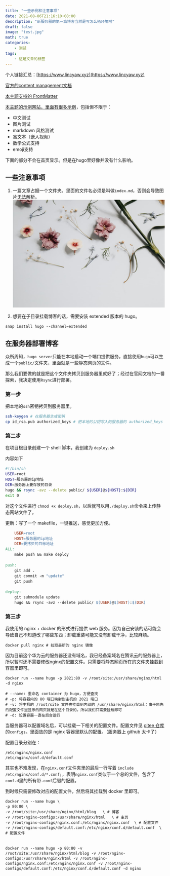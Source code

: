 ```yaml
---
title: "一些示例和注意事项"
date: 2021-08-06T21:16:10+08:00
description: "新服务器的第一篇博客当然是写怎么搭环境啦"
draft: false
image: "test.jpg"
math: true  
categories:
    - 测试
tags: 
    - 这是文章的标签
---
```


个人链接汇总：[https://www.lincyaw.xyz](https://www.lincyaw.xyz)

[官方的content management文档](https://gohugo.io/content-management/)

[本主题支持的 FrontMatter](https://docs.stack.jimmycai.com/zh/writing/supported-front-matter-fields.html)

[本主题的示例网站，里面有很多示例](https://demo.stack.jimmycai.com/)，包括但不限于：
- 中文测试
- 图片测试
- markdown 风格测试
- 富文本（嵌入视频）
- 数学公式支持
- emoji支持

下面的部分不会在首页显示。但是在hugo里好像并没有什么影响。

<!--more-->

## 一些注意事项

1. 一篇文章占据一个文件夹。里面的文件名必须是叫做`index.md`，否则会导致图片无法解析。
![test photo](test.jpg)

2. 想要在子目录挂载博客的话，需要安装 extended 版本的 hugo。

```
snap install hugo --channel=extended
```

## 在服务器部署博客

众所周知，`hugo server`只能在本地启动一个端口提供服务，直接使用`hugo`可以生成一个`public/`文件夹，里面就是一些静态网页的文件。

那么我们要做的就是把这个文件夹拷贝到服务器里就好了；经过在官网文档的一番探索，我决定使用`Rsync`进行部署。

### 第一步

把本地的`ssh`密钥拷贝到服务器里。
```sh
ssh-keygen # 在服务器生成密钥
cp id_rsa.pub authorized_keys # 把本地的公钥写入的服务器的 authorized_keys 中，这样用ssh登录时就不需要输密码了
```


### 第二步

在项目根目录创建一个 shell 脚本，我创建为 `deploy.sh`

内容如下
```sh
#!/bin/sh
USER=root
HOST=服务器的ip地址
DIR=服务器上要存放的目录
hugo && rsync -avz --delete public/ ${USER}@${HOST}:${DIR}
exit 0
```

对这个文件进行 `chmod +x deploy.sh`，以后就可以用`./deploy.sh`命令来上传静态网站文件了。

更新：写了一个 makefile，一键推送，感觉更加方便。

```makefile
	USER=root
	HOST=服务器的ip地址
	DIR=要拷贝的目标地址
ALL:
	make push && make deploy

push:
	git add .
	git commit -m "update"
	git push

deploy:
	git submodule update
	hugo && rsync -avz --delete public/ $(USER)@$(HOST):$(DIR)

```


### 第三步

我使用的 nginx + docker 的形式进行提供 web 服务。因为自己安装的话可能会导致自己不知道改了哪些东西；卸载重装可能又没有卸载干净，比较麻烦。

```docker
docker pull nginx # 拉取最新的 nginx 镜像
```

因为目前这个华为云的服务器还没有域名，我已经备案域名在腾讯云的服务器上，所以暂时还不需要修改nginx的配置文件。只需要将静态网页所在的文件夹挂载到容器里即可。

```docker
docker run --name hugo -p 2021:80 -v /root/site:/usr/share/nginx/html -d nginx

# --name: 重命名 container 为 hugo，方便查找
# -p: 将容器内的 80 端口映射到主机的 2021 端口
# -v: 将主机的 /root/site 文件夹挂载到内部的 /usr/share/nginx/html；由于原先的配置文件里显示的网页就是在这个目录的，所以我们只需要挂载即可
# -d: 设置容器一直在后台运行
```

当服务器可以配置域名后，可以挂载一下相关的配置文件。配置文件见 [gitee 仓库](https://gitee.com/lincyaw/configs)的`configs`。里面放的是 nginx 容器里默认的配置。（服务器上 github 太卡了）

配置目录分别在：
```
/etc/nginx/nginx.conf
/etc/nginx/conf.d/default.conf
```
其实也不难发现，在`nginx.conf`文件夹里的最后一行写着 `include /etc/nginx/conf.d/*.conf;`，表明`nginx.conf`类似于一个总的文件，包含了`conf.d`里的所有带`.conf`后缀的配置。

到时候只需要修改对应的配置文件，然后将其挂载到 docker 里即可。

```
docker run --name hugo \
-p 80:80 \
-v /root/site:/usr/share/nginx/html/blog   \ # 博客
-v /root/nginx-configs:/usr/share/nginx/html   \ # 主页
-v /root/nginx-configs/nginx.conf:/etc/nginx/nginx.conf  \ # 配置文件 
-v /root/nginx-configs/default.conf:/etc/nginx/conf.d/default.conf  \ # 配置文件


docker run --name hugo -p 80:80 -v /root/site:/usr/share/nginx/html/blog -v /root/nginx-configs:/usr/share/nginx/html -v /root/nginx-configs/nginx.conf:/etc/nginx/nginx.conf -v /root/nginx-configs/default.conf:/etc/nginx/conf.d/default.conf -d nginx
```
